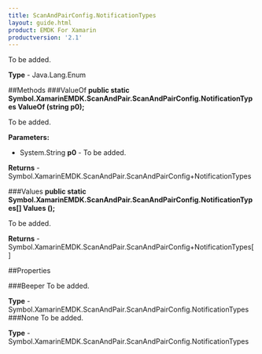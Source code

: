 ```yaml
---
title: ScanAndPairConfig.NotificationTypes
layout: guide.html 
product: EMDK For Xamarin 
productversion: '2.1' 
---
```

To be added.

**Type** - Java.Lang.Enum

##Methods
###ValueOf
**public static Symbol.XamarinEMDK.ScanAndPair.ScanAndPairConfig.NotificationTypes ValueOf (string p0);**

To be added.

**Parameters:** 

* System.String **p0** - To be added.

**Returns** - Symbol.XamarinEMDK.ScanAndPair.ScanAndPairConfig+NotificationTypes

###Values
**public static Symbol.XamarinEMDK.ScanAndPair.ScanAndPairConfig.NotificationTypes[] Values ();**

To be added.


**Returns** - Symbol.XamarinEMDK.ScanAndPair.ScanAndPairConfig+NotificationTypes[]

##Properties

###Beeper
To be added.

**Type** - Symbol.XamarinEMDK.ScanAndPair.ScanAndPairConfig.NotificationTypes
###None
To be added.

**Type** - Symbol.XamarinEMDK.ScanAndPair.ScanAndPairConfig.NotificationTypes



